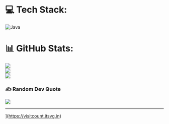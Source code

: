 
# 💻 Tech Stack:
![Java](https://img.shields.io/badge/java-%23ED8B00.svg?style=for-the-badge&logo=openjdk&logoColor=white)
# 📊 GitHub Stats:
![](https://github-readme-stats.vercel.app/api?username=krogeralexis&theme=dark&hide_border=false&include_all_commits=true&count_private=true)<br/>
![](https://github-readme-streak-stats.herokuapp.com/?user=krogeralexis&theme=dark&hide_border=false)<br/>
![](https://github-readme-stats.vercel.app/api/top-langs/?username=krogeralexis&theme=dark&hide_border=false&include_all_commits=true&count_private=true&layout=compact)

### ✍️ Random Dev Quote
![](https://quotes-github-readme.vercel.app/api?type=horizontal&theme=radical)

-----
[](https://visitcount.itsvg.in/api?id=krogeralexis&icon=0&color=0)](https://visitcount.itsvg.in)

<!-- Proudly created with GPRM ( https://gprm.itsvg.in ) -->
